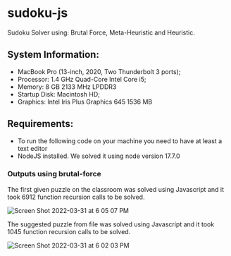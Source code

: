 
# sudoku-js
Sudoku Solver using: Brutal Force, Meta-Heuristic and Heuristic.

## System Information:
- MacBook Pro (13-inch, 2020, Two Thunderbolt 3 ports);
- Processor: 1.4 GHz Quad-Core Intel Core i5;
- Memory: 8 GB 2133 MHz LPDDR3
- Startup Disk: Macintosh HD;
- Graphics: Intel Iris Plus Graphics 645 1536 MB

## Requirements:

- To run the following code on your machine you need to have at least a text editor  
- NodeJS installed. We solved it using node version 17.7.0

### Outputs using brutal-force

The first given puzzle on the classroom was solved using Javascript and it took 6912 function recursion calls to be solved.

![Screen Shot 2022-03-31 at 6 05 07 PM](https://user-images.githubusercontent.com/45155140/161149224-420e5fa4-fe6c-4b32-93c4-2ad774ef8a8a.png)


The suggested puzzle from file was solved using Javascript and it took 1045 function recursion calls to be solved.

![Screen Shot 2022-03-31 at 6 02 03 PM](https://user-images.githubusercontent.com/45155140/161149073-3556e272-b4ee-48b0-94e4-a72b9217ca46.png)
